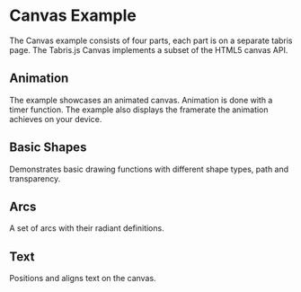 # Canvas Example
The Canvas example consists of four parts, each part is on a separate tabris page. The Tabris.js Canvas implements a subset of the HTML5 canvas API.

## Animation
The example showcases an animated canvas. Animation is done with a timer function. The example also displays the framerate the animation achieves on your device.

## Basic Shapes
Demonstrates basic drawing functions with different shape types, path and transparency.

## Arcs
A set of arcs with their radiant definitions.

## Text
Positions and aligns text on the canvas.
